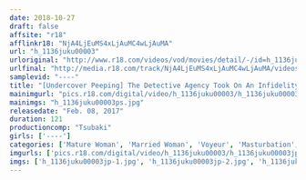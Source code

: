 ```yaml
---
date: 2018-10-27
draft: false
affsite: "r18"
afflinkr18: "NjA4LjEuMS4xLjAuMC4wLjAuMA"
url: "h_1136juku00003"
urloriginal: "http://www.r18.com/videos/vod/movies/detail/-/id=h_1136juku00003"
urlfinal: "http://media.r18.com/track/NjA4LjEuMS4xLjAuMC4wLjAuMA/videos/vod/movies/detail/-/id=h_1136juku00003"
samplevid: "----"
title: "[Undercover Peeping] The Detective Agency Took On An Infidelity Case And Filmed This Housewife In The Throes Of Orgasmic Masturbation"
mainimgurl: "pics.r18.com/digital/video/h_1136juku00003/h_1136juku00003ps.jpg"
mainimgs: "h_1136juku00003ps.jpg"
releasedate: "Feb. 08, 2017"
duration: 121
productioncomp: "Tsubaki"
girls: ['----']
categories: ['Mature Woman', 'Married Woman', 'Voyeur', 'Masturbation', 'Sex Toys', 'Fingering', 'Compilation']
imgurls: ['pics.r18.com/digital/video/h_1136juku00003/h_1136juku00003jp-1.jpg', 'pics.r18.com/digital/video/h_1136juku00003/h_1136juku00003jp-2.jpg', 'pics.r18.com/digital/video/h_1136juku00003/h_1136juku00003jp-3.jpg', 'pics.r18.com/digital/video/h_1136juku00003/h_1136juku00003jp-4.jpg', 'pics.r18.com/digital/video/h_1136juku00003/h_1136juku00003jp-5.jpg', 'pics.r18.com/digital/video/h_1136juku00003/h_1136juku00003jp-6.jpg', 'pics.r18.com/digital/video/h_1136juku00003/h_1136juku00003jp-7.jpg', 'pics.r18.com/digital/video/h_1136juku00003/h_1136juku00003jp-8.jpg', 'pics.r18.com/digital/video/h_1136juku00003/h_1136juku00003jp-9.jpg', 'pics.r18.com/digital/video/h_1136juku00003/h_1136juku00003jp-10.jpg', 'pics.r18.com/digital/video/h_1136juku00003/h_1136juku00003jp-11.jpg', 'pics.r18.com/digital/video/h_1136juku00003/h_1136juku00003jp-12.jpg', 'pics.r18.com/digital/video/h_1136juku00003/h_1136juku00003jp-13.jpg', 'pics.r18.com/digital/video/h_1136juku00003/h_1136juku00003jp-14.jpg', 'pics.r18.com/digital/video/h_1136juku00003/h_1136juku00003jp-15.jpg', 'pics.r18.com/digital/video/h_1136juku00003/h_1136juku00003jp-16.jpg', 'pics.r18.com/digital/video/h_1136juku00003/h_1136juku00003jp-17.jpg', 'pics.r18.com/digital/video/h_1136juku00003/h_1136juku00003jp-18.jpg', 'pics.r18.com/digital/video/h_1136juku00003/h_1136juku00003jp-19.jpg', 'pics.r18.com/digital/video/h_1136juku00003/h_1136juku00003jp-20.jpg']
imgs: ['h_1136juku00003jp-1.jpg', 'h_1136juku00003jp-2.jpg', 'h_1136juku00003jp-3.jpg', 'h_1136juku00003jp-4.jpg', 'h_1136juku00003jp-5.jpg', 'h_1136juku00003jp-6.jpg', 'h_1136juku00003jp-7.jpg', 'h_1136juku00003jp-8.jpg', 'h_1136juku00003jp-9.jpg', 'h_1136juku00003jp-10.jpg', 'h_1136juku00003jp-11.jpg', 'h_1136juku00003jp-12.jpg', 'h_1136juku00003jp-13.jpg', 'h_1136juku00003jp-14.jpg', 'h_1136juku00003jp-15.jpg', 'h_1136juku00003jp-16.jpg', 'h_1136juku00003jp-17.jpg', 'h_1136juku00003jp-18.jpg', 'h_1136juku00003jp-19.jpg', 'h_1136juku00003jp-20.jpg']
---
```

